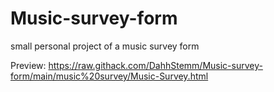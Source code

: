 # Music-survey-form
small personal project of a music survey form

Preview: https://raw.githack.com/DahhStemm/Music-survey-form/main/music%20survey/Music-Survey.html

